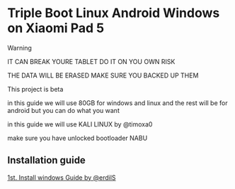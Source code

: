 # Triple Boot Linux Android Windows on Xiaomi Pad 5

>[!WARNING]
>IT CAN BREAK YOURE TABLET DO IT ON YOU OWN RISK
>
>THE DATA WILL BE ERASED MAKE SURE YOU BACKED UP THEM
>
>This project is beta


in this guide we will use 80GB for windows and linux and the rest will be for android
but you can do what you want

in this guide we will use KALI LINUX by @timoxa0

make sure you have unlocked bootloader NABU
## Installation guide

[1st. Install windows Guide by @erdilS](https://github.com/Xyy155/Triple-Boot-on-Xiaomi-Pad-5/blob/main/3-install-en.md)
